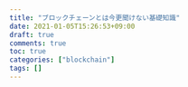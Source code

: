 ```yaml
---
title: "ブロックチェーンとは今更聞けない基礎知識"
date: 2021-01-05T15:26:53+09:00
draft: true
comments: true
toc: true
categories: ["blockchain"]
tags: []
---
```


